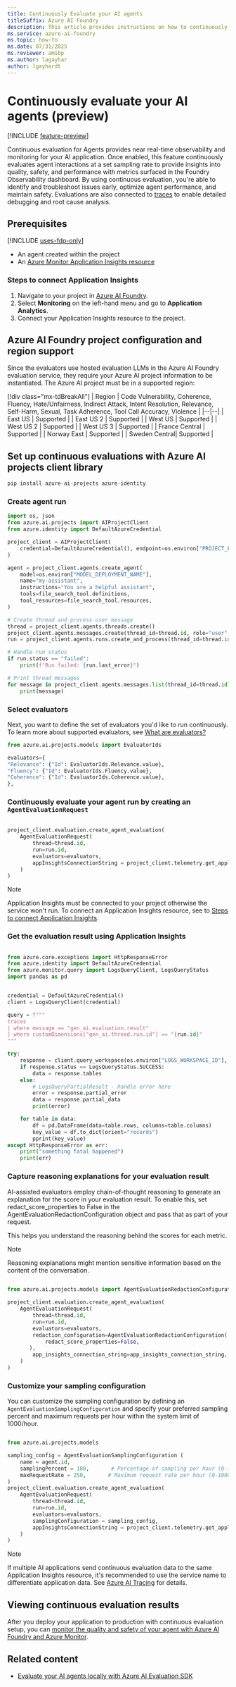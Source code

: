 ```yaml
---
title: Continuously Evaluate your AI agents
titleSuffix: Azure AI Foundry
description: This article provides instructions on how to continuously evaluate AI agents.
ms.service: azure-ai-foundry
ms.topic: how-to
ms.date: 07/31/2025
ms.reviewer: amibp
ms.author: lagayhar  
author: lgayhardt
---
```


# Continuously evaluate your AI agents (preview)

[!INCLUDE [feature-preview](../includes/feature-preview.md)]

Continuous evaluation for Agents provides near real-time observability and monitoring for your AI application. Once enabled, this feature continuously evaluates agent interactions at a set sampling rate to provide insights into quality, safety, and performance with metrics surfaced in the Foundry Observability dashboard. By using continuous evaluation, you're able to identify and troubleshoot issues early, optimize agent performance, and maintain safety. Evaluations are also connected to [traces](./develop/trace-application.md) to enable detailed debugging and root cause analysis.

## Prerequisites

[!INCLUDE [uses-fdp-only](../includes/uses-fdp-only.md)] 

- An agent created within the project
- An [Azure Monitor Application Insights resource](/azure/azure-monitor/app/app-insights-overview)

### Steps to connect Application Insights

1. Navigate to your project in [Azure AI Foundry](https://ai.azure.com/?cid=learnDocs).
2. Select **Monitoring** on the left-hand menu and go to **Application Analytics**.
3. Connect your Application Insights resource to the project.

## Azure AI Foundry project configuration and region support

Since the evaluators use hosted evaluation LLMs in the Azure AI Foundry evaluation service, they require your Azure AI project information to be instantiated. The Azure AI project must be in a supported region:

[!div class="mx-tdBreakAll"]
| Region | Code Vulnerability, Coherence, Fluency, Hate/Unfairness, Indirect Attack, Intent Resolution, Relevance, Self-Harm, Sexual, Task Adherence, Tool Call Accuracy, Violence |
|--|--|
| East US | Supported | 
| East US 2 | Supported  | 
| West US | Supported |
| West US 2 | Supported | 
| West US 3 | Supported |
| France Central | Supported | 
| Norway East | Supported  |
| Sweden Central| Supported  | 

## Set up continuous evaluations with Azure AI projects client library

```python
pip install azure-ai-projects azure-identity
```

### Create agent run

```python
import os, json
from azure.ai.projects import AIProjectClient
from azure.identity import DefaultAzureCredential

project_client = AIProjectClient(
    credential=DefaultAzureCredential(), endpoint=os.environ["PROJECT_ENDPOINT"]
)

agent = project_client.agents.create_agent(
    model=os.environ["MODEL_DEPLOYMENT_NAME"],
    name="my-assistant",
    instructions="You are a helpful assistant",
    tools=file_search_tool.definitions,
    tool_resources=file_search_tool.resources,
)

# Create thread and process user message
thread = project_client.agents.threads.create()
project_client.agents.messages.create(thread_id=thread.id, role="user", content="Hello, what Contoso products do you know?")
run = project_client.agents.runs.create_and_process(thread_id=thread.id, agent_id=agent.id)

# Handle run status
if run.status == "failed":
    print(f"Run failed: {run.last_error}")

# Print thread messages
for message in project_client.agents.messages.list(thread_id=thread.id).text_messages:
    print(message)

```

### Select evaluators

Next, you want to define the set of evaluators you'd like to run continuously. To learn more about supported evaluators, see [What are evaluators?](../concepts/observability.md#what-are-evaluators)

```python
from azure.ai.projects.models import EvaluatorIds

evaluators={
"Relevance": {"Id": EvaluatorIds.Relevance.value},
"Fluency": {"Id": EvaluatorIds.Fluency.value},
"Coherence": {"Id": EvaluatorIds.Coherence.value},
},
```

### Continuously evaluate your agent run by creating an `AgentEvaluationRequest`

```python
                      
project_client.evaluation.create_agent_evaluation(
    AgentEvaluationRequest(  
        thread=thread.id,  
        run=run.id,   
        evaluators=evaluators,
        appInsightsConnectionString = project_client.telemetry.get_application_insights_connection_string(),
    )
)

```

> [!NOTE]
> Application Insights must be connected to your project otherwise the service won't run. To connect an Application Insights resource, see to [Steps to connect Application Insights](#steps-to-connect-application-insights).

### Get the evaluation result using Application Insights

```python

from azure.core.exceptions import HttpResponseError
from azure.identity import DefaultAzureCredential
from azure.monitor.query import LogsQueryClient, LogsQueryStatus
import pandas as pd


credential = DefaultAzureCredential()
client = LogsQueryClient(credential)

query = f"""
traces
| where message == "gen_ai.evaluation.result"
| where customDimensions["gen_ai.thread.run.id"] == "{run.id}"
"""

try:
    response = client.query_workspace(os.environ["LOGS_WORKSPACE_ID"], query, timespan=timedelta(days=1))
    if response.status == LogsQueryStatus.SUCCESS:
        data = response.tables
    else:
        # LogsQueryPartialResult - handle error here
        error = response.partial_error
        data = response.partial_data
        print(error)

    for table in data:
        df = pd.DataFrame(data=table.rows, columns=table.columns)
        key_value = df.to_dict(orient="records")
        pprint(key_value)
except HttpResponseError as err:
    print("something fatal happened")
    print(err)

```

### Capture reasoning explanations for your evaluation result

AI-assisted evaluators employ chain-of-thought reasoning to generate an explanation for the score in your evaluation result. To enable this, set redact_score_properties to False in the AgentEvaluationRedactionConfiguration object and pass that as part of your request.

This helps you understand the reasoning behind the scores for each metric.

> [!NOTE]
> Reasoning explanations might mention sensitive information based on the content of the conversation.

```python

from azure.ai.projects.models import AgentEvaluationRedactionConfiguration
              
project_client.evaluation.create_agent_evaluation(
    AgentEvaluationRequest(  
        thread=thread.id,  
        run=run.id,   
        evaluators=evaluators,  
        redaction_configuration=AgentEvaluationRedactionConfiguration(
            redact_score_properties=False,
       ),
        app_insights_connection_string=app_insights_connection_string,
    )
)

```

### Customize your sampling configuration

You can customize the sampling configuration by defining an `AgentEvaluationSamplingConfiguration` and specify your preferred sampling percent and maximum requests per hour within the system limit of 1000/hour.

```python

from azure.ai.projects.models 

sampling_config = AgentEvaluationSamplingConfiguration (  
    name = agent.id,  
    samplingPercent = 100,       # Percentage of sampling per hour (0-100)
    maxRequestRate = 250,       # Maximum request rate per hour (0-1000)
)                                
project_client.evaluation.create_agent_evaluation(
    AgentEvaluationRequest(  
        thread=thread.id,  
        run=run.id,   
        evaluators=evaluators,  
        samplingConfiguration = sampling_config,  
        appInsightsConnectionString = project_client.telemetry.get_application_insights_connection_string(),
    )
)
```

> [!NOTE]
> If multiple AI applications send continuous evaluation data to the same Application Insights resource, it's recommended to use the service name to differentiate application data. See [Azure AI Tracing](./develop/trace-application.md) for details.

## Viewing continuous evaluation results

After you deploy your application to production with continuous evaluation setup, you can [monitor the quality and safety of your agent with Azure AI Foundry and Azure Monitor](./monitor-applications.md).

## Related content

- [Evaluate your AI agents locally with Azure AI Evaluation SDK](./develop/agent-evaluate-sdk.md)
